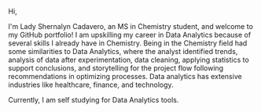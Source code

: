 Hi,

I'm Lady Shernalyn Cadavero, an MS in Chemistry student, and welcome to my GitHub portfolio! I am upskilling my career in Data Analytics because of several skills I already have in Chemistry. Being in the Chemistry field had some similarities to Data Analytics, where the analyst identified trends, analysis of data after experimentation, data cleaning, applying statistics to support conclusions, and storytelling for the project flow following recommendations in optimizing processes. Data analytics has extensive industries like healthcare, finance, and technology. 

Currently, I am self studying for Data Analytics tools. 
